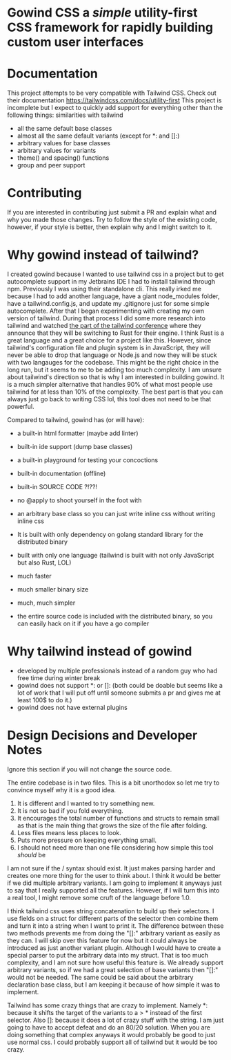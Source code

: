# Gowind CSS a *simple* utility-first CSS framework for rapidly building custom user interfaces

# Documentation
This project attempts to be very compatible with Tailwind CSS.
Check out their documentation https://tailwindcss.com/docs/utility-first
This project is incomplete but I expect to quickly add support for everything other than the following things:
similarities with tailwind
- all the same default base classes
- almost all the same default variants (except for *: and []:)
- arbitrary values for base classes
- arbitrary values for variants
- theme() and spacing() functions
- group and peer support

# Contributing
If you are interested in contributing just submit a PR and explain what and why you made those changes.
Try to follow the style of the existing code, however, if your style is better, then explain why and I might switch to it.

# Why gowind instead of tailwind?
I created gowind because I wanted to use tailwind css in a project but to get autocomplete support in my Jetbrains IDE I had to install tailwind through npm.
Previously I was using their standalone cli.
This really irked me because I had to add another language, have a giant node_modules folder, have a tailwind.config.js, and update my .gitignore just for some simple autocomplete.
After that I began experimenting with creating my own version of tailwind.
During that process I did some more research into tailwind and watched [the part of the tailwind conference](https://youtu.be/CLkxRnRQtDE?t=2146&feature=shared) where they announce that they will be switching to Rust for their engine.
I think Rust is a great language and a great choice for a project like this.
However, since tailwind's configuration file and plugin system is in JavaScript, they will never be able to drop that language or Node.js and now they will be stuck with two langauges for the codebase.
This might be the right choice in the long run, but it seems to me to be adding too much complexity.
I am unsure about tailwind's direction so that is why I am interested in building gowind.
It is a much simpler alternative that handles 90% of what most people use tailwind for at less than 10% of the complexity.
The best part is that you can always just go back to writing CSS lol, this tool does not need to be that powerful.

Compared to tailwind, gowind has (or will have):
- a built-in html formatter (maybe add linter)
- built-in ide support (dump base classes)
- a built-in playground for testing your concoctions
- built-in documentation (offline)
- built-in SOURCE CODE ?!??!
- no @apply to shoot yourself in the foot with
- an arbitrary base class so you can just write inline css without writing inline css

- It is built with only dependency on golang standard library for the distributed binary
- built with only one language (tailwind is built with not only JavaScript but also Rust, LOL)
- much faster
- much smaller binary size
- much, much simpler
- the entire source code is included with the distributed binary, so you can easily hack on it if you have a go compiler

# Why tailwind instead of gowind
- developed by multiple professionals instead of a random guy who had free time during winter break
- gowind does not support *: or []: (both could be doable but seems like a lot of work that I will put off until someone submits a pr and gives me at least 100$ to do it.)
- gowind does not have external plugins

# Design Decisions and Developer Notes
Ignore this section if you will not change the source code.

The entire codebase is in two files.
This is a bit unorthodox so let me try to convince myself why it is a good idea.
1. It is different and I wanted to try something new.
2. It is not so bad if you fold everything.
3. It encourages the total number of functions and structs to remain small as that is the main thing that grows the size of the file after folding.
4. Less files means less places to look.
5. Puts more pressure on keeping everything small.
6. I should not need more than one file considering how simple this tool _should_ be

I am not sure if the / syntax should exist.
It just makes parsing harder and creates one more thing for the user to think about.
I think it would be better if we did multiple arbitrary variants.
I am going to implement it anyways just to say that I really supported all the features.
However, if I will turn this into a real tool, I might remove some cruft of the language before 1.0.

I think tailwind css uses string concatenation to build up their selectors.
I use fields on a struct for different parts of the selector then combine them and turn it into a string when I want to print it.
The difference between these two methods prevents me from doing the "[]:" arbitrary variant as easily as they can.
I will skip over this feature for now but it could always be introduced as just another variant plugin.
Although I would have to create a special parser to put the arbitrary data into my struct.
That is too much complexity, and I am not sure how useful this feature is.
We already support arbitrary variants, so if we had a great selection of base variants then "[]:" would not be needed.
The same could be said about the arbitrary declaration base class, but I am keeping it because of how simple it was to implement.

Tailwind has some crazy things that are crazy to implement.
Namely *: because it shifts the target of the variants to a > * instead of the first selector.
Also []: because it does a lot of crazy stuff with the string.
I am just going to have to accept defeat and do an 80/20 solution.
When you are doing something that complex anyways it would probably be good to just use normal css.
I could probably support all of tailwind but it would be too crazy.
